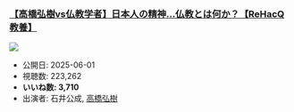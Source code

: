 ### [【高橋弘樹vs仏教学者】日本人の精神…仏教とは何か？【ReHacQ教養】](https://www.youtube.com/watch?v=AV7O3iuDSCc)
[![](https://img.youtube.com/vi/AV7O3iuDSCc/sddefault.jpg)](https://www.youtube.com/watch?v=AV7O3iuDSCc)
-   公開日: 2025-06-01
-   視聴数: 223,262
-   **いいね数: 3,710**
-   出演者: 石井公成, [高橋弘樹](/rehacq_fan/people/高橋弘樹 "wikilink")
